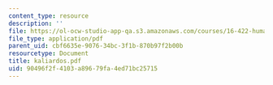 ```yaml
---
content_type: resource
description: ''
file: https://ol-ocw-studio-app-qa.s3.amazonaws.com/courses/16-422-human-supervisory-control-of-automated-systems-spring-2004/90496f2f4103a89679fa4ed71bc25715_kaliardos.pdf
file_type: application/pdf
parent_uid: cbf6635e-9076-34bc-3f1b-870b97f2b00b
resourcetype: Document
title: kaliardos.pdf
uid: 90496f2f-4103-a896-79fa-4ed71bc25715
---
```


